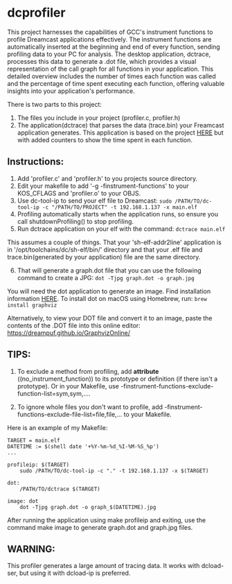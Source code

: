 # dcprofiler

This project harnesses the capabilities of GCC's instrument functions to profile Dreamcast applications effectively. The instrument functions are automatically inserted at the beginning and end of every function, sending profiling data to your PC for analysis. The desktop application, dctrace, processes this data to generate a .dot file, which provides a visual representation of the call graph for all functions in your application. This detailed overview includes the number of times each function was called and the percentage of time spent executing each function, offering valuable insights into your application's performance.

There is two parts to this project:  
1. The files you include in your project (profiler.c, profiler.h)
2. The application(dctrace) that parses the data (trace.bin) your Freamcast application generates.  This application is based on 
the project [HERE](https://web.archive.org/web/20130528172555/http://www.ibm.com/developerworks/library/l-graphvis/) but with added counters to show the time spent in each function.

## Instructions:
1. Add 'profiler.c' and 'profiler.h' to you projects source directory.
2. Edit your makefile to add '-g -finstrument-functions' to your KOS_CFLAGS and 'profiler.o' to your OBJS.
3. Use dc-tool-ip to send your elf file to Dreamcast:
   ```sudo /PATH/TO/dc-tool-ip -c "/PATH/TO/PROJECT" -t 192.168.1.137 -x main.elf```
4. Profiling automatically starts when the application runs, so ensure you call shutdownProfiling() to stop profiling.
5. Run dctrace application on your elf with the command:
  ```dctrace main.elf```

This assumes a couple of things.  That your 'sh-elf-addr2line' application is in '/opt/toolchains/dc/sh-elf/bin/' directory and that your 
.elf file and trace.bin(generated by your application) file are the same directory. 

6.  That will generate a graph.dot file that you can use the following command to create a JPG:
  ```dot -Tjpg graph.dot -o graph.jpg```

You will need the dot application to generate an image. Find installation information [HERE](https://graphviz.org/download/). To install dot on macOS using Homebrew, run:
  ```brew install graphviz```

Alternatively, to view your DOT file and convert it to an image, paste the contents of the .DOT file into this online editor: https://dreampuf.github.io/GraphvizOnline/

## TIPS:

1.  To exclude a method from profiling, add __attribute__ ((no_instrument_function)) to its prototype or definition (if there isn't a prototype). Or in your Makefile, use -finstrument-functions-exclude-function-list=sym,sym,....

2.  To ignore whole files you don't want to profile, add -finstrument-functions-exclude-file-list=file,file,... to your Makefile.

Here is an example of my Makefile:

```
TARGET = main.elf
DATETIME := $(shell date '+%Y-%m-%d_%I-%M-%S_%p')
...

profileip: $(TARGET)
	sudo /PATH/TO/dc-tool-ip -c "." -t 192.168.1.137 -x $(TARGET)

dot: 
	/PATH/TO/dctrace $(TARGET)

image: dot
	dot -Tjpg graph.dot -o graph_$(DATETIME).jpg
```
After running the application using make profileip and exiting, use the command make image to generate graph.dot and graph.jpg files.

## WARNING:

This profiler generates a large amount of tracing data. It works with dcload-ser, but using it with dcload-ip is preferred.
